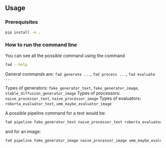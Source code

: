 ## Usage

### Prerequisites

```bash
pip install -e .
```

### How to run the command line

You can see all the possible command using the command 
```bash
fad --help
```
General commands are: `fad generate ...`, `fad process ...`, `fad evaluate ...`

Types of generators: `fake_generator_text`, `fake_generator_image`, `stable_diffusion_generator_image`
Types of processors: `naive_processor_text`, `naive_processor_image`
Types of evaluators: `roberta_evaluator_text`, `umm_maybe_evaluator_image`

A possible pipeline command for a text would be:
```bash
fad pipeline fake_generator_text naive_processor_text roberta_evaluator_text
```

and for an image:
```bash
fad pipeline fake_generator_image naive_processor_image umm_maybe_evaluator_image
```
